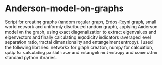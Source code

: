 # Anderson-model-on-graphs

Script for creating graphs (random regular graph, Erdos-Reyni graph, small world network and uniformly distributed random graph), applying Anderson model on the graph, using exact diagonalization to extract eigenvalues and eigenvectors and finally calculating ergodicity indicators (averaged level separation ratio, fractal dimensionality and entangelment entropy). I used the following libraries: networkx for graph creation, numpy for calcuation, qutip for calculating partial trace and entangelment entropy and some other standard python libraries.
